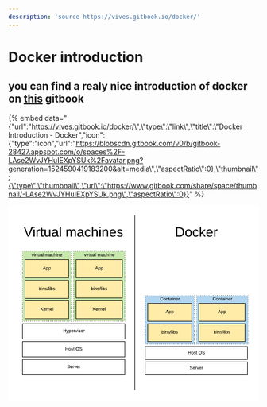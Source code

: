 ```yaml
---
description: 'source https://vives.gitbook.io/docker/'
---
```


# Docker introduction

## you can find a realy nice introduction of docker on [this](https://vives.gitbook.io/docker/) gitbook

{% embed data="{\"url\":\"https://vives.gitbook.io/docker/\",\"type\":\"link\",\"title\":\"Docker Introduction - Docker\",\"icon\":{\"type\":\"icon\",\"url\":\"https://blobscdn.gitbook.com/v0/b/gitbook-28427.appspot.com/o/spaces%2F-LAse2WvJYHuIEXpYSUk%2Favatar.png?generation=1524590419183200&alt=media\",\"aspectRatio\":0},\"thumbnail\":{\"type\":\"thumbnail\",\"url\":\"https://www.gitbook.com/share/space/thumbnail/-LAse2WvJYHuIEXpYSUk.png\",\"aspectRatio\":0}}" %}

![](.gitbook/assets/assets-lase2wvjyhuiexpysuk-lb2yqd48pt1xhxpluvn-lb30uf5mzd4mbxn6dwx-virtualmachine-vs-docker.png)

## 

